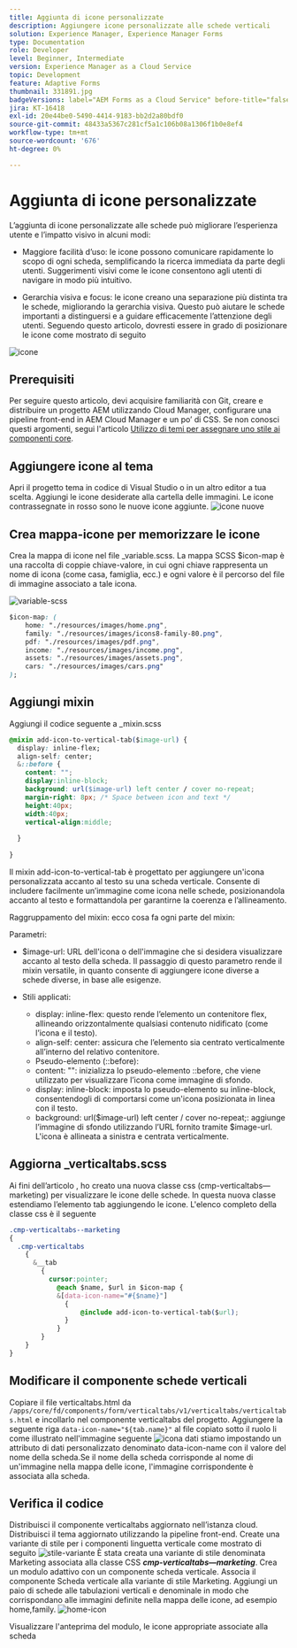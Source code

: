 ```yaml
---
title: Aggiunta di icone personalizzate
description: Aggiungere icone personalizzate alle schede verticali
solution: Experience Manager, Experience Manager Forms
type: Documentation
role: Developer
level: Beginner, Intermediate
version: Experience Manager as a Cloud Service
topic: Development
feature: Adaptive Forms
thumbnail: 331891.jpg
badgeVersions: label="AEM Forms as a Cloud Service" before-title="false"
jira: KT-16418
exl-id: 20e44be0-5490-4414-9183-bb2d2a80bdf0
source-git-commit: 48433a5367c281cf5a1c106b08a1306f1b0e8ef4
workflow-type: tm+mt
source-wordcount: '676'
ht-degree: 0%

---
```


# Aggiunta di icone personalizzate

L’aggiunta di icone personalizzate alle schede può migliorare l’esperienza utente e l’impatto visivo in alcuni modi:

* Maggiore facilità d’uso: le icone possono comunicare rapidamente lo scopo di ogni scheda, semplificando la ricerca immediata da parte degli utenti. Suggerimenti visivi come le icone consentono agli utenti di navigare in modo più intuitivo.

* Gerarchia visiva e focus: le icone creano una separazione più distinta tra le schede, migliorando la gerarchia visiva. Questo può aiutare le schede importanti a distinguersi e a guidare efficacemente l’attenzione degli utenti.
Seguendo questo articolo, dovresti essere in grado di posizionare le icone come mostrato di seguito

![icone](assets/icons.png)

## Prerequisiti

Per seguire questo articolo, devi acquisire familiarità con Git, creare e distribuire un progetto AEM utilizzando Cloud Manager, configurare una pipeline front-end in AEM Cloud Manager e un po’ di CSS. Se non conosci questi argomenti, segui l&#39;articolo [Utilizzo di temi per assegnare uno stile ai componenti core](https://experienceleague.adobe.com/it/docs/experience-manager-cloud-service/content/forms/adaptive-forms-authoring/authoring-adaptive-forms-core-components/create-an-adaptive-form-on-forms-cs/using-themes-in-core-components#rename-env-file-theme-folder).

## Aggiungere icone al tema

Apri il progetto tema in codice di Visual Studio o in un altro editor a tua scelta.
Aggiungi le icone desiderate alla cartella delle immagini.
Le icone contrassegnate in rosso sono le nuove icone aggiunte.
![icone nuove](assets/newicons.png)

## Crea mappa-icone per memorizzare le icone

Crea la mappa di icone nel file _variable.scss. La mappa SCSS $icon-map è una raccolta di coppie chiave-valore, in cui ogni chiave rappresenta un nome di icona (come casa, famiglia, ecc.) e ogni valore è il percorso del file di immagine associato a tale icona.

![variable-scss](assets/variable_scss.png)

```css
$icon-map: (
    home: "./resources/images/home.png",
    family: "./resources/images/icons8-family-80.png",
    pdf: "./resources/images/pdf.png",
    income: "./resources/images/income.png",
    assets: "./resources/images/assets.png",
    cars: "./resources/images/cars.png"
);
```

## Aggiungi mixin

Aggiungi il codice seguente a _mixin.scss

```css
@mixin add-icon-to-vertical-tab($image-url) {
  display: inline-flex;
  align-self: center;
  &::before {
    content: "";
    display:inline-block;
    background: url($image-url) left center / cover no-repeat;
    margin-right: 8px; /* Space between icon and text */
    height:40px;
    width:40px;
    vertical-align:middle;
    
  }
  
}
```

Il mixin add-icon-to-vertical-tab è progettato per aggiungere un&#39;icona personalizzata accanto al testo su una scheda verticale. Consente di includere facilmente un’immagine come icona nelle schede, posizionandola accanto al testo e formattandola per garantirne la coerenza e l’allineamento.

Raggruppamento del mixin: ecco cosa fa ogni parte del mixin:

Parametri:

* $image-url: URL dell&#39;icona o dell&#39;immagine che si desidera visualizzare accanto al testo della scheda. Il passaggio di questo parametro rende il mixin versatile, in quanto consente di aggiungere icone diverse a schede diverse, in base alle esigenze.

* Stili applicati:

   * display: inline-flex: questo rende l’elemento un contenitore flex, allineando orizzontalmente qualsiasi contenuto nidificato (come l’icona e il testo).
   * align-self: center: assicura che l’elemento sia centrato verticalmente all’interno del relativo contenitore.
   * Pseudo-elemento (::before):
   * content: &quot;&quot;: inizializza lo pseudo-elemento ::before, che viene utilizzato per visualizzare l’icona come immagine di sfondo.
   * display: inline-block: imposta lo pseudo-elemento su inline-block, consentendogli di comportarsi come un&#39;icona posizionata in linea con il testo.
   * background: url($image-url) left center / cover no-repeat;: aggiunge l’immagine di sfondo utilizzando l’URL fornito tramite $image-url. L&#39;icona è allineata a sinistra e centrata verticalmente.

## Aggiorna _verticaltabs.scss

Ai fini dell’articolo , ho creato una nuova classe css (cmp-verticaltabs—marketing) per visualizzare le icone delle schede. In questa nuova classe estendiamo l’elemento tab aggiungendo le icone. L&#39;elenco completo della classe css è il seguente

```css
.cmp-verticaltabs--marketing
{
  .cmp-verticaltabs
    {
      &__tab 
        {
          cursor:pointer;
            @each $name, $url in $icon-map {
            &[data-icon-name="#{$name}"]
              {
                  @include add-icon-to-vertical-tab($url);
              }
            }
        }
    }
}
```

## Modificare il componente schede verticali

Copiare il file verticaltabs.html da ```/apps/core/fd/components/form/verticaltabs/v1/verticaltabs/verticaltabs.html``` e incollarlo nel componente verticaltabs del progetto. Aggiungere la seguente riga ```data-icon-name="${tab.name}"``` al file copiato sotto il ruolo li come illustrato nell&#39;immagine seguente
![icona dati](assets/data-icons.png)
stiamo impostando un attributo di dati personalizzato denominato data-icon-name con il valore del nome della scheda.Se il nome della scheda corrisponde al nome di un&#39;immagine nella mappa delle icone, l&#39;immagine corrispondente è associata alla scheda.



## Verifica il codice

Distribuisci il componente verticaltabs aggiornato nell’istanza cloud.
Distribuisci il tema aggiornato utilizzando la pipeline front-end.
Create una variante di stile per i componenti linguetta verticale come mostrato di seguito
![stile-variante](assets/verticaltab-style-variation.png)
È stata creata una variante di stile denominata Marketing associata alla classe CSS _&#x200B;**cmp-verticaltabs—marketing**&#x200B;_.
Crea un modulo adattivo con un componente scheda verticale. Associa il componente Scheda verticale alla variante di stile Marketing.
Aggiungi un paio di schede alle tabulazioni verticali e denominale in modo che corrispondano alle immagini definite nella mappa delle icone, ad esempio home,family.
![home-icon](assets/tab-name.png)

Visualizzare l&#39;anteprima del modulo, le icone appropriate associate alla scheda
